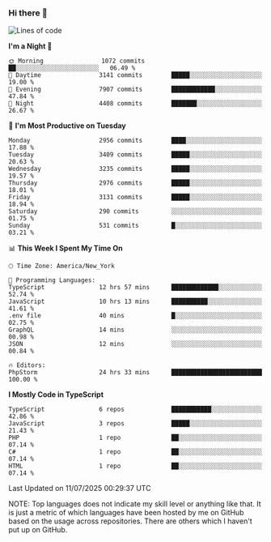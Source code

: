 ### Hi there 👋

<!--
**LynxJinxxy/LynxJinxxy** is a ✨ _special_ ✨ repository because its `README.md` (this file) appears on your GitHub profile.

Here are some ideas to get you started:

- 🔭 I’m currently working on ...
- 🌱 I’m currently learning ...
- 👯 I’m looking to collaborate on ...
- 🤔 I’m looking for help with ...
- 💬 Ask me about ...
- 📫 How to reach me: ...
- 😄 Pronouns: ...
- ⚡ Fun fact: ...
-->

<!--START_SECTION:waka-->
![Lines of code](https://img.shields.io/badge/From%20Hello%20World%20I%27ve%20Written-24.9%20million%20lines%20of%20code-blue)

**I'm a Night 🦉** 

```text
🌞 Morning                1072 commits        ██░░░░░░░░░░░░░░░░░░░░░░░   06.49 % 
🌆 Daytime                3141 commits        █████░░░░░░░░░░░░░░░░░░░░   19.00 % 
🌃 Evening                7907 commits        ████████████░░░░░░░░░░░░░   47.84 % 
🌙 Night                  4408 commits        ███████░░░░░░░░░░░░░░░░░░   26.67 % 
```
📅 **I'm Most Productive on Tuesday** 

```text
Monday                   2956 commits        ████░░░░░░░░░░░░░░░░░░░░░   17.88 % 
Tuesday                  3409 commits        █████░░░░░░░░░░░░░░░░░░░░   20.63 % 
Wednesday                3235 commits        █████░░░░░░░░░░░░░░░░░░░░   19.57 % 
Thursday                 2976 commits        █████░░░░░░░░░░░░░░░░░░░░   18.01 % 
Friday                   3131 commits        █████░░░░░░░░░░░░░░░░░░░░   18.94 % 
Saturday                 290 commits         ░░░░░░░░░░░░░░░░░░░░░░░░░   01.75 % 
Sunday                   531 commits         █░░░░░░░░░░░░░░░░░░░░░░░░   03.21 % 
```


📊 **This Week I Spent My Time On** 

```text
🕑︎ Time Zone: America/New_York

💬 Programming Languages: 
TypeScript               12 hrs 57 mins      █████████████░░░░░░░░░░░░   52.74 % 
JavaScript               10 hrs 13 mins      ██████████░░░░░░░░░░░░░░░   41.61 % 
.env file                40 mins             █░░░░░░░░░░░░░░░░░░░░░░░░   02.75 % 
GraphQL                  14 mins             ░░░░░░░░░░░░░░░░░░░░░░░░░   00.98 % 
JSON                     12 mins             ░░░░░░░░░░░░░░░░░░░░░░░░░   00.84 % 

🔥 Editors: 
PhpStorm                 24 hrs 33 mins      █████████████████████████   100.00 % 
```

**I Mostly Code in TypeScript** 

```text
TypeScript               6 repos             ███████████░░░░░░░░░░░░░░   42.86 % 
JavaScript               3 repos             █████░░░░░░░░░░░░░░░░░░░░   21.43 % 
PHP                      1 repo              ██░░░░░░░░░░░░░░░░░░░░░░░   07.14 % 
C#                       1 repo              ██░░░░░░░░░░░░░░░░░░░░░░░   07.14 % 
HTML                     1 repo              ██░░░░░░░░░░░░░░░░░░░░░░░   07.14 % 
```




 Last Updated on 11/07/2025 00:29:37 UTC
<!--END_SECTION:waka-->
NOTE: Top languages does not indicate my skill level or anything like that. It is just a metric of which languages have been hosted by me on GitHub based on the usage across repositories. There are others which I haven't put up on GitHub.
